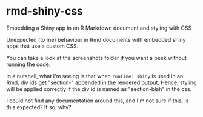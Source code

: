 # rmd-shiny-css

Embedding a Shiny app in an R Markdown document and styling with CSS


Unexpected (to me) behaviour in Rmd documents with embedded shiny apps that use a custom CSS: 

You can take a look at the screenshots folder if you want a peek without running the code. 

In a nutshell, what I'm seeing is that when `runtime: shiny` is used in an Rmd, div ids get "section-" appended in the rendered output. Hence, styling will be applied correctly if the div id is named as "section-blah" in the css. 

I could not find any documentation around this, and I'm not sure if this, is this expected? If so, why?

